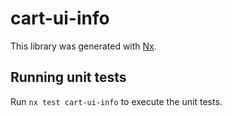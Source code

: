 # cart-ui-info

This library was generated with [Nx](https://nx.dev).

## Running unit tests

Run `nx test cart-ui-info` to execute the unit tests.
